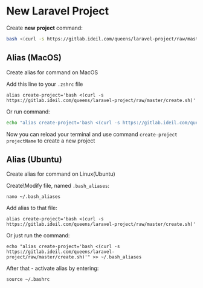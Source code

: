 # New Laravel Project

Create **new project** command:
```bash
bash <(curl -s https://gitlab.ideil.com/queens/laravel-project/raw/master/create.sh) projectName
```

## Alias (MacOS)
Create alias for command on MacOS

Add this line to your `.zshrc` file
```
alias create-project='bash <(curl -s https://gitlab.ideil.com/queens/laravel-project/raw/master/create.sh)'
```
Or run command:
```bash
echo "alias create-project='bash <(curl -s https://gitlab.ideil.com/queens/laravel-project/raw/master/create.sh)'" >> ~/.zshrc
```
Now you can reload your terminal and use command `create-project projectName` to create a new project

## Alias (Ubuntu)
Create alias for command on Linux(Ubuntu)

Create\Modify file, named `.bash_aliases`:
```
nano ~/.bash_aliases
```
Add alias to that file:
```
alias create-project='bash <(curl -s https://gitlab.ideil.com/queens/laravel-project/raw/master/create.sh)'
```
Or just run the command:
```
echo "alias create-project='bash <(curl -s https://gitlab.ideil.com/queens/laravel-project/raw/master/create.sh)'" >> ~/.bash_aliases
```
After that - activate alias by entering:
```
source ~/.bashrc
```